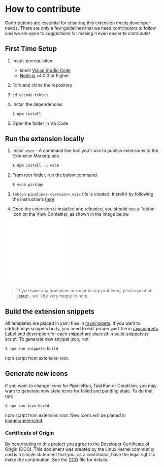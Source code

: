 # How to contribute

Contributions are essential for ensuring this extension meets developer needs.
There are only a few guidelines that we need contributors to follow and we are open to suggestions for making it even easier to contribute!

## First Time Setup
1. Install prerequisites:
   * latest [Visual Studio Code](https://code.visualstudio.com/)
   * [Node.js](https://nodejs.org/) v4.0.0 or higher
2. Fork and clone the repository
3. `cd vscode-tekton`
4. Install the dependencies:

	```bash
	$ npm install
	```
5. Open the folder in VS Code

## Run the extension locally

1. Install `vsce` - A command line tool you'll use to publish extensions to the Extension Marketplace.
    ```bash
    $ npm install -g vsce
    ```
2. From root folder, run the below command.
    ```bash
    $ vsce package
    ```
3. `tekton-pipelines-<version>.vsix` file is created. Install it by following the instructions [here](https://code.visualstudio.com/docs/editor/extension-gallery#_install-from-a-vsix).


4. Once the extension is installed and reloaded, you should see a Tekton Icon on the View Container, as shown in the image below.

![View Tekton Pipelines](https://github.com/redhat-developer/vscode-tekton/blob/main/images/tekton.svg)

> If you have any questions or run into any problems, please post an [issue](issues) - we'll be very happy to help.

## Build the extension snippets

All templates are placed in yaml files in [rawsnippets](./rawsnippets).
If you want to add/change snippets body, you need to edit proper `yaml` file in [rawsnippets](./rawsnippets).
Label and description for each snippet are placesd in [build-snippets.ts](build/build-snippets.ts) script.
To generate new snippet json, run:
```bash
$ npm run snippets-build
```
npm script from extension root.

## Generate new icons

If you want to change icons for PipelieRun, TaskRun or Condition, you may want to generate new state icons for failed and pending state.
To do that run:
```bash
$ npm run icon-build
```
npm script from extension root.
New icons will be placed in [images/generated](./images/generated).

### Certificate of Origin

By contributing to this project you agree to the Developer Certificate of
Origin (DCO). This document was created by the Linux Kernel community and is a
simple statement that you, as a contributor, have the legal right to make the
contribution. See the [DCO](DCO) file for details.
